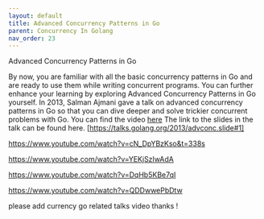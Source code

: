 ```yaml
---
layout: default
title: Advanced Concurrency Patterns in Go
parent: Concurrency In Golang
nav_order: 23
---
```


Advanced Concurrency Patterns in Go

By now, you are familiar with all the basic concurrency patterns in Go and are ready to use them while writing concurrent programs.
You can further enhance your learning by exploring Advanced Concurrency Patterns in Go yourself. 
In 2013, Salman Ajmani gave a talk on advanced concurrency patterns in Go so that you can dive deeper and solve trickier concurrent problems with Go.
You can find the video [here](https://www.youtube.com/watch?v=QDDwwePbDtw) The link to the slides in the talk can be found here.
[https://talks.golang.org/2013/advconc.slide#1]

https://www.youtube.com/watch?v=cN_DpYBzKso&t=338s

https://www.youtube.com/watch?v=YEKjSzIwAdA

https://www.youtube.com/watch?v=DqHb5KBe7qI

https://www.youtube.com/watch?v=QDDwwePbDtw

please add currency go related talks video thanks ! 
